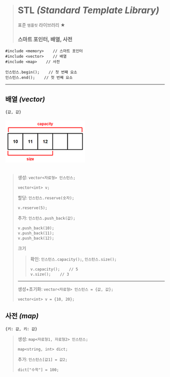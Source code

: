 ># STL *(Standard Template Library)*
>표준 `템플릿` 라이브러리 ★
>
>### 스마트 포인터, 배열, 사전
```angular2html
#include <memory>    // 스마트 포인터
#include <vector>    // 배열
#include <map>    // 사전

인스턴스.begin();    // 첫 번째 요소
인스턴스.end();    // 첫 번째 요소
```
---

## 배열 *(vector)*
`{값, 값}`
###### <img src = 'img/배열.png' width='50%'>
>생성: `vector<자료형> 인스턴스;`
>```
>vector<int> v;
>```
>
>할당: `인스턴스.reserve(숫자);`
>```
>v.reserve(5);
>```
>
>추가: `인스턴스.push_back(값);`
>```
>v.push_back(10);
>v.push_back(11);
>v.push_back(12);
>```
>
>크기
>>확인: `인스턴스.capacity();`, `인스턴스.size();`
>>```
>>v.capacity();    // 5
>>v.size();    // 3
>>```
>
>---
>
>생성+초기화: `vector<자료형> 인스턴스 = {값, 값};`
>```
>vector<int> v = {10, 20};
>```

## 사전 *(map)*
`{키: 값, 키: 값}`
>생성: `map<자료형1, 자료형2> 인스턴스;`
>```
>map<string, int> dict;
>```
>
>추가: `인스턴스[값1] = 값2;`
>```
>dict["수학"] = 100;
>```